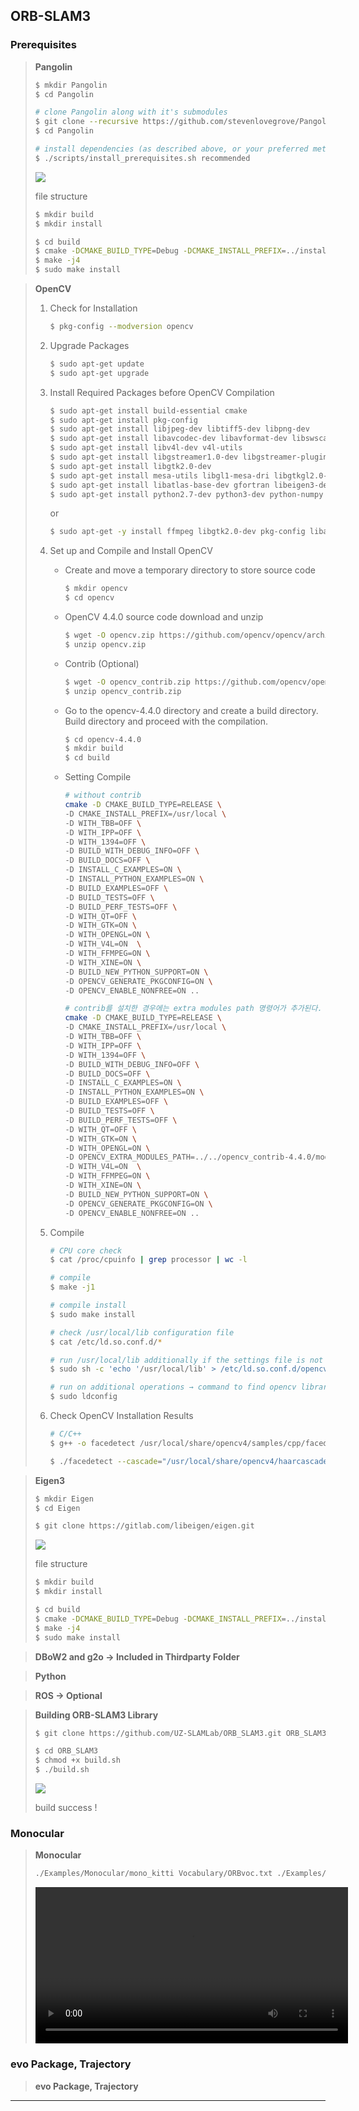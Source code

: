 ## ORB-SLAM3

### **Prerequisites**

> **Pangolin**
> 
> ```bash
> $ mkdir Pangolin
> $ cd Pangolin
> 
> # clone Pangolin along with it's submodules
> $ git clone --recursive https://github.com/stevenlovegrove/Pangolin.git
> $ cd Pangolin
> ```
> 
> ```bash
> # install dependencies (as described above, or your preferred method)
> $ ./scripts/install_prerequisites.sh recommended
> ```
> 
> <img src = "/Users/1001l1000/Documents/Dev-Course/Dev-Team/SLAM (online)/image/Pangolin.png">
> 
> file structure
> 
> ```bash
> $ mkdir build 
> $ mkdir install
> 
> $ cd build
> $ cmake -DCMAKE_BUILD_TYPE=Debug -DCMAKE_INSTALL_PREFIX=../install/ ../Pangolin/
> $ make -j4
> $ sudo make install
> ```

> **OpenCV**
> 
> 1. Check for Installation
>     
>     ```bash
>     $ pkg-config --modversion opencv
>     ```
>     
> 2. Upgrade Packages
>     
>     ```bash
>     $ sudo apt-get update
>     $ sudo apt-get upgrade
>     ```
>     
> 3. Install Required Packages before OpenCV Compilation
>     
>     ```bash
>     $ sudo apt-get install build-essential cmake
>     $ sudo apt-get install pkg-config
>     $ sudo apt-get install libjpeg-dev libtiff5-dev libpng-dev
>     $ sudo apt-get install libavcodec-dev libavformat-dev libswscale-dev libxvidcore-dev libx264-dev libxine2-dev
>     $ sudo apt-get install libv4l-dev v4l-utils
>     $ sudo apt-get install libgstreamer1.0-dev libgstreamer-plugins-base1.0-dev
>     $ sudo apt-get install libgtk2.0-dev
>     $ sudo apt-get install mesa-utils libgl1-mesa-dri libgtkgl2.0-dev libgtkglext1-dev
>     $ sudo apt-get install libatlas-base-dev gfortran libeigen3-dev
>     $ sudo apt-get install python2.7-dev python3-dev python-numpy python3-numpy
>     ```
>     or
>     ```bash
>     $ sudo apt-get -y install ffmpeg libgtk2.0-dev pkg-config libavcodec-dev libswscale-dev python-dev python-numpy libtbb2 libtbb-dev libjpeg-dev libpng-dev libtiff-dev libdc1394-22-dev
>     ```
>     
> 4. Set up and Compile and Install OpenCV
>     - Create and move a temporary directory to store source code
>         
>         ```bash
>         $ mkdir opencv
>         $ cd opencv
>         ```
>         
>     - OpenCV 4.4.0 source code download and unzip
>         
>         ```bash
>         $ wget -O opencv.zip https://github.com/opencv/opencv/archive/4.4.0.zip
>         $ unzip opencv.zip
>         ```
>         
>     - Contrib (Optional)
>         
>         ```bash
>         $ wget -O opencv_contrib.zip https://github.com/opencv/opencv_contrib/archive/4.4.0.zip
>         $ unzip opencv_contrib.zip
>         ```
>         
>     - Go to the opencv-4.4.0 directory and create a build directory.
>     Build directory and proceed with the compilation.
>         
>         ```bash
>         $ cd opencv-4.4.0
>         $ mkdir build
>         $ cd build
>         ```
>         
>     - Setting Compile
>         
>         ```bash
>         # without contrib
>         cmake -D CMAKE_BUILD_TYPE=RELEASE \
>         -D CMAKE_INSTALL_PREFIX=/usr/local \
>         -D WITH_TBB=OFF \
>         -D WITH_IPP=OFF \
>         -D WITH_1394=OFF \
>         -D BUILD_WITH_DEBUG_INFO=OFF \
>         -D BUILD_DOCS=OFF \
>         -D INSTALL_C_EXAMPLES=ON \
>         -D INSTALL_PYTHON_EXAMPLES=ON \
>         -D BUILD_EXAMPLES=OFF \
>         -D BUILD_TESTS=OFF \
>         -D BUILD_PERF_TESTS=OFF \
>         -D WITH_QT=OFF \
>         -D WITH_GTK=ON \
>         -D WITH_OPENGL=ON \
>         -D WITH_V4L=ON  \
>         -D WITH_FFMPEG=ON \
>         -D WITH_XINE=ON \
>         -D BUILD_NEW_PYTHON_SUPPORT=ON \
>         -D OPENCV_GENERATE_PKGCONFIG=ON \
>         -D OPENCV_ENABLE_NONFREE=ON .. 
>         ```
>         
>         ```bash
>         # contrib를 설치한 경우에는 extra modules path 명령어가 추가된다. 경로 설정에 유의해야 한다.
>         cmake -D CMAKE_BUILD_TYPE=RELEASE \
>         -D CMAKE_INSTALL_PREFIX=/usr/local \
>         -D WITH_TBB=OFF \
>         -D WITH_IPP=OFF \
>         -D WITH_1394=OFF \
>         -D BUILD_WITH_DEBUG_INFO=OFF \
>         -D BUILD_DOCS=OFF \
>         -D INSTALL_C_EXAMPLES=ON \
>         -D INSTALL_PYTHON_EXAMPLES=ON \
>         -D BUILD_EXAMPLES=OFF \
>         -D BUILD_TESTS=OFF \
>         -D BUILD_PERF_TESTS=OFF \
>         -D WITH_QT=OFF \
>         -D WITH_GTK=ON \
>         -D WITH_OPENGL=ON \
>         -D OPENCV_EXTRA_MODULES_PATH=../../opencv_contrib-4.4.0/modules \
>         -D WITH_V4L=ON  \
>         -D WITH_FFMPEG=ON \
>         -D WITH_XINE=ON \
>         -D BUILD_NEW_PYTHON_SUPPORT=ON \
>         -D OPENCV_GENERATE_PKGCONFIG=ON \
>         -D OPENCV_ENABLE_NONFREE=ON .. 
>         ```
>        
> 5. Compile
>     
>     ```bash
>     # CPU core check
>     $ cat /proc/cpuinfo | grep processor | wc -l
>     ```
>     
>     ```bash
>     # compile
>     $ make -j1
>     ```
>     
>     ```bash
>     # compile install 
>     $ sudo make install 
>     ```
>     
>     ```bash
>     # check /usr/local/lib configuration file
>     $ cat /etc/ld.so.conf.d/*
>     ```
>     
>     ```bash
>     # run /usr/local/lib additionally if the settings file is not found
>     $ sudo sh -c 'echo '/usr/local/lib' > /etc/ld.so.conf.d/opencv.conf'
>     ```
>     
>     ```bash
>     # run on additional operations → command to find opencv library at compile time
>     $ sudo ldconfig
>     ```
>     
> 6. Check OpenCV Installation Results
>     
>     ```bash
>     # C/C++
>     $ g++ -o facedetect /usr/local/share/opencv4/samples/cpp/facedetect.cpp $(pkg-config opencv4 --libs --cflags)
>     ```
>     
>     ```bash
>     $ ./facedetect --cascade="/usr/local/share/opencv4/haarcascades/haarcascade_frontalface_alt.xml" --nested-cascade="/usr/local/share/opencv4/haarcascades/haarcascade_eye_tree_eyeglasses.xml" --scale=1.3
>     ```

> **Eigen3**
> 
> 
> ```bash
> $ mkdir Eigen
> $ cd Eigen
> 
> $ git clone https://gitlab.com/libeigen/eigen.git
> ```
> 
> <img src = "/Users/1001l1000/Documents/Dev-Course/Dev-Team/SLAM (online)/image/Eigen.png">
> 
> file structure
> 
> ```bash
> $ mkdir build 
> $ mkdir install
> 
> $ cd build
> $ cmake -DCMAKE_BUILD_TYPE=Debug -DCMAKE_INSTALL_PREFIX=../install ../eigen/
> $ make -j4
> $ sudo make install
> ```

> **DBoW2 and g2o → Included in Thirdparty Folder**

> **Python**

> **ROS → Optional**

> **Building ORB-SLAM3 Library**
> ```bash
> $ git clone https://github.com/UZ-SLAMLab/ORB_SLAM3.git ORB_SLAM3
> ```
> 
> ```bash
> $ cd ORB_SLAM3
> $ chmod +x build.sh
> $ ./build.sh
> ```
> 
> <img src = "/Users/1001l1000/Documents/Dev-Course/Dev-Team/SLAM (online)/image/build success.png">
> 
> build success !
>


### **Monocular**

> **Monocular**
> 
> ```bash
> ./Examples/Monocular/mono_kitti Vocabulary/ORBvoc.txt ./Examples/Monocular/KITTI00-02.yaml ./Dataset/KITTI/00/00
> ```
> <video controls width="500">
> <source src = "/Users/1001l1000/Documents/Dev-Course/Dev-Team/SLAM (online)/SLAM RUN.mov">
> 
> [GitHub - kafendt/ORB_SLAM2_Accessible: Adds debug capabilities to ORB_SLAM2, e.g. parameters changable during runtime, logging which can be switched on/off as wanted and pausing / stepping through the algorithm frame by frame](https://github.com/kafendt/ORB_SLAM2_Accessible#kitti-dataset)
>


### evo Package, Trajectory

> **evo Package, Trajectory**
---